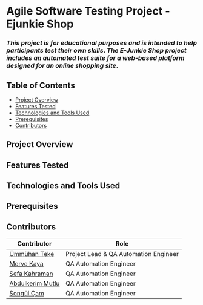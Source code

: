 # Agile Software Testing Project -  Ejunkie Shop
### _This_ _project_ _is_ _for_ _educational_ _purposes_ _and_ _is_ _intended_ _to_ _help_ _participants_ _test_ _their_ _own_ _skills_. _The_ _E-Junkie_ _Shop_ _project_ _includes_ _an_ _automated_ _test_ _suite_ _for_ _a_ _web-based_ _platform_ _designed_ _for_ _an_ _online_ _shopping_ _site_. ###

## Table of Contents
- [Project Overview](#project-overview)
- [Features Tested](#features-tested)
- [Technologies and Tools Used](#technologies-and-tools-used)
- [Prerequisites](#prerequisites)
- [Contributors](#contributors)

## Project Overview
## Features Tested
## Technologies and Tools Used
## Prerequisites
## Contributors
 
| Contributor                                               | Role                                  |
|-----------------------------------------------------------|---------------------------------------|
| [Ümmühan Teke](https://github.com/UmmuhanTeke)            | Project Lead & QA Automation Engineer |
| [Merve Kaya](https://github.com/kayyamervee)              | QA Automation Engineer                |
| [Sefa Kahraman](https://github.com/SefaKahramann)         | QA Automation Engineer                |
| [Abdulkerim Mutlu](https://github.com/AbdulkerimMutlu)    | QA Automation Engineer                |
| [Songül Çam](https://github.com/songulcam)                | QA Automation Engineer                |

